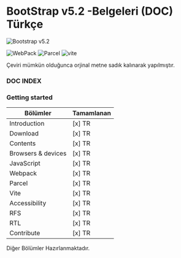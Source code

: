 # BootStrap v5.2 -Belgeleri (DOC) Türkçe 

![Bootstrap v5.2](https://getbootstrap.com/docs/5.2/assets/brand/bootstrap-logo-shadow.png) 

![WebPack](https://getbootstrap.com/docs/5.2/assets/img/webpack.png) ![Parcel](https://getbootstrap.com/docs/5.2/assets/img/parcel.png) ![vite](https://getbootstrap.com/docs/5.2/assets/img/vite.png)



 Çeviri mümkün olduğunca orjinal metne sadık kalınarak yapılmıştır. 



### DOC INDEX
### Getting started

| Bölümler            | Tamamlanan
| --------------------|------------
| Introduction        |  [x] TR
| Download            |  [x] TR
| Contents            |  [x] TR
| Browsers & devices  |  [x] TR
| JavaScript          |  [x] TR
| Webpack             |  [x] TR
| Parcel              |  [x] TR
| Vite                |  [x] TR
| Accessibility       |  [x] TR
| RFS                 |  [x] TR
| RTL                 |  [x] TR
| Contribute          |  [x] TR




Diğer Bölümler Hazırlanmaktadır. 


